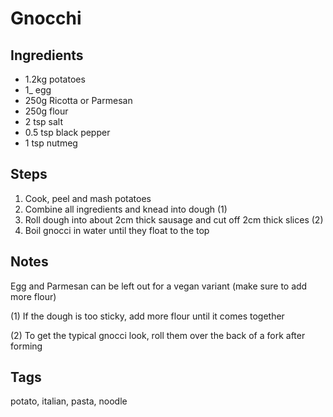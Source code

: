 # Gnocchi

## Ingredients

* 1.2kg potatoes
* 1_ egg
* 250g Ricotta or Parmesan
* 250g flour
* 2 tsp salt
* 0.5 tsp black pepper
* 1 tsp nutmeg

## Steps

1. Cook, peel and mash potatoes 
2. Combine all ingredients and knead into dough (1)
3. Roll dough into about 2cm thick sausage and cut off 2cm thick slices (2)
4. Boil gnocci in water until they float to the top

## Notes

Egg and Parmesan can be left out for a vegan variant (make sure to add more flour)

(1) If the dough is too sticky, add more flour until it comes together

(2) To get the typical gnocci look, roll them over the back of a fork after forming

## Tags
potato, italian, pasta, noodle
